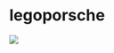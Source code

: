 # legoporsche

![]([https://www.tiktok.com/@darkovic/video/7393292686389824801](https://images.pexels.com/photos/1563356/pexels-photo-1563356.jpeg?auto=compress&cs=tinysrgb&w=1260&h=750&dpr=1))
